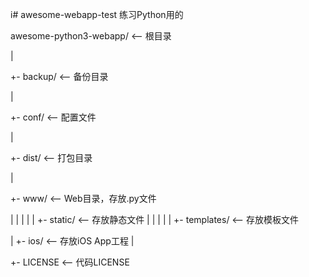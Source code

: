 i# awesome-webapp-test
练习Python用的

awesome-python3-webapp/  <-- 根目录

|

+- backup/               <-- 备份目录

|

+- conf/                 <-- 配置文件

|

+- dist/                 <-- 打包目录

|

+- www/                  <-- Web目录，存放.py文件

|  |
|  |
|  +- static/            <-- 存放静态文件
|  |
|  |
|  +- templates/         <-- 存放模板文件

|
+- ios/                  <-- 存放iOS App工程
|

+- LICENSE               <-- 代码LICENSE
